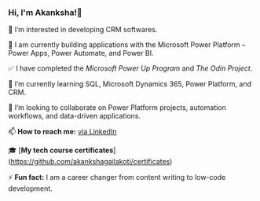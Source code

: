 ### Hi, I'm Akanksha!👋

👀 I’m interested in developing CRM softwares.

🔭 I am currently building applications with the Microsoft Power Platform – Power Apps, Power Automate, and Power BI.  

✅ I have completed the *Microsoft Power Up Program* and *The Odin Project*.  

🌱 I’m currently learning SQL, Microsoft Dynamics 365, Power Platform, and CRM.  

💞️ I’m looking to collaborate on Power Platform projects, automation workflows, and data-driven applications.  

📫 **How to reach me:** [via LinkedIn](https://www.linkedin.com/in/akanksha-gailakoti/)   

🎓 [**My tech course certificates**] (https://github.com/akankshagailakoti/certificates)  

⚡ **Fun fact:** I am a career changer from content writing to low-code development.  

